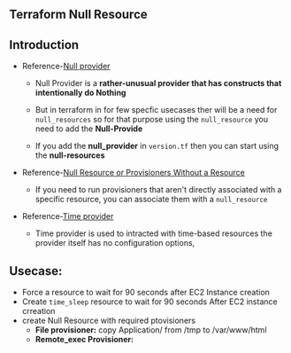 ## Terraform Null Resource
## Introduction
- Reference-[Null provider](https://registry.terraform.io/providers/hashicorp/null/latest/docs)
    - Null Provider is a **rather-unusual provider that has constructs that intentionally do Nothing**
    - But in terraform in for few specfic usecases ther will be a need for `null_resources`
    so for that purpose using the `null_resource` you need to add the **Null-Provide**

    - If you add the **null_provider** in `version.tf` then you can start using the **null-resources**
- Reference-[Null Resource or Provisioners Without a Resource](https://www.terraform.io/language/resources/provisioners/null_resource)
    - If you need to run provisioners that aren't directly associated with a specific resource, you can associate them with a `null_resource`

- Reference-[Time provider](https://registry.terraform.io/providers/hashicorp/time/latest/docs)
    - Time provider is used to intracted with time-based resources the provider itself has no configuration options,


## Usecase:
- Force a resource to wait for 90 seconds after EC2 Instance creation
- Create `time_sleep` resource to wait for 90 seconds After EC2 instance crreation 
- create Null Resource with required ptovisioners
    - **File provisioner:** copy Application/ from /tmp to /var/www/html
    - **Remote_exec Provisioner:** 

